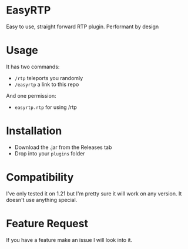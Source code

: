 # EasyRTP
Easy to use, straight forward RTP plugin. Performant by design

# Usage
It has two commands:
* `/rtp` teleports you randomly
* `/easyrtp` a link to this repo

And one permission:
* `easyrtp.rtp` for using /rtp

# Installation
* Download the .jar from the Releases tab
* Drop into your `plugins` folder

# Compatibility
I've only tested it on 1.21 but I'm pretty sure it will work on any version. It doesn't use anything special.

# Feature Request
If you have a feature make an issue I will look into it.
